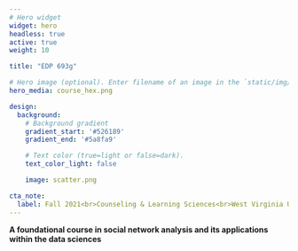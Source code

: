 ```yaml
---
# Hero widget
widget: hero
headless: true
active: true
weight: 10

title: "EDP 693g"

# Hero image (optional). Enter filename of an image in the `static/img/` folder.
hero_media: course_hex.png

design:
  background:
    # Background gradient
    gradient_start: '#526189'
    gradient_end: '#5a8fa9'

    # Text color (true=light or false=dark).
    text_color_light: false

    image: scatter.png

cta_note:
  label: Fall 2021<br>Counseling & Learning Sciences<br>West Virginia University
---
```


**A foundational course in social network analysis and its applications within the data sciences**
